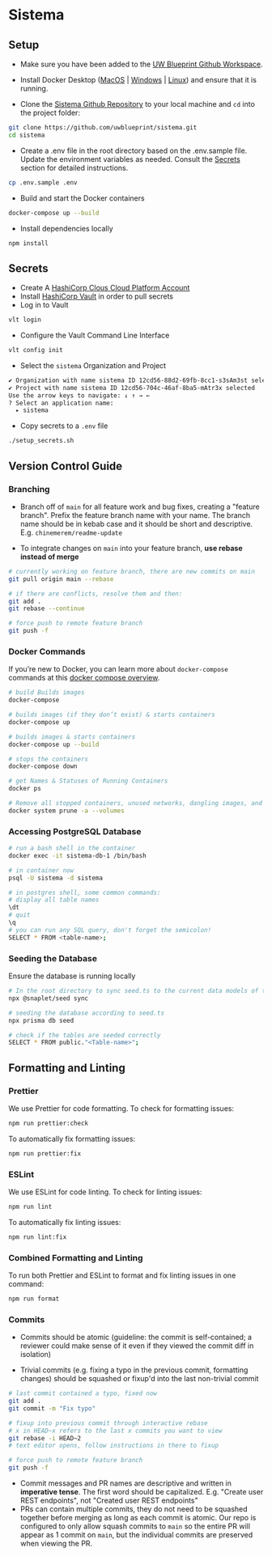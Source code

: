 # Sistema

## Setup

- Make sure you have been added to the [UW Blueprint Github Workspace](https://github.com/uwblueprint/).
- Install Docker Desktop ([MacOS](https://docs.docker.com/docker-for-mac/install/) | [Windows](https://docs.docker.com/desktop/install/windows-install/) | [Linux](https://docs.docker.com/engine/install/#server)) and ensure that it is running.

- Clone the [Sistema Github Repository](https://github.com/uwblueprint/sistema) to your local machine and `cd` into the project folder:

```bash
git clone https://github.com/uwblueprint/sistema.git
cd sistema
```

- Create a .env file in the root directory based on the .env.sample file. Update
  the environment variables as needed. Consult the [Secrets](#secrets) section
  for detailed instructions.

```bash
cp .env.sample .env
```

- Build and start the Docker containers

```bash
docker-compose up --build
```

- Install dependencies locally

```bash
npm install
```

## Secrets

- Create A [HashiCorp Clous Cloud Platform Account](https://portal.cloud.hashicorp.com/sign-in?ajs_aid=9085f07d-f411-42b4-855b-72795f4fdbcc&product_intent=vault)
- Install [HashiCorp Vault](https://developer.hashicorp.com/hcp/tutorials/get-started-hcp-vault-secrets/hcp-vault-secrets-install-cli#install-hcp-vault-secrets-cli) in order to pull secrets
- Log in to Vault

```bash
vlt login
```

- Configure the Vault Command Line Interface

```bash
vlt config init
```

- Select the `sistema` Organization and Project

```bash
✔ Organization with name sistema ID 12cd56-88d2-69fb-8cc1-s3sAm3st selected
✔ Project with name sistema ID 12cd56-704c-46af-8ba5-mAtr3x selected
Use the arrow keys to navigate: ↓ ↑ → ←
? Select an application name:
  ▸ sistema
```

- Copy secrets to a `.env` file

```bash
./setup_secrets.sh
```

## Version Control Guide

### Branching

- Branch off of `main` for all feature work and bug fixes, creating a "feature branch". Prefix the feature branch name with your name. The branch name should be in kebab case and it should be short and descriptive. E.g. `chinemerem/readme-update`

- To integrate changes on `main` into your feature branch, **use rebase instead of merge**

```bash
# currently working on feature branch, there are new commits on main
git pull origin main --rebase

# if there are conflicts, resolve them and then:
git add .
git rebase --continue

# force push to remote feature branch
git push -f
```

### Docker Commands

If you’re new to Docker, you can learn more about `docker-compose` commands at
this [docker compose overview](https://docs.docker.com/compose/reference/).

```bash
# build Builds images
docker-compose
```

```bash
# builds images (if they don’t exist) & starts containers
docker-compose up
```

```bash
# builds images & starts containers
docker-compose up --build
```

```bash
# stops the containers
docker-compose down
```

```bash
# get Names & Statuses of Running Containers
docker ps
```

```bash
# Remove all stopped containers, unused networks, dangling images, and build cache
docker system prune -a --volumes
```

### Accessing PostgreSQL Database

```bash
# run a bash shell in the container
docker exec -it sistema-db-1 /bin/bash

# in container now
psql -U sistema -d sistema

# in postgres shell, some common commands:
# display all table names
\dt
# quit
\q
# you can run any SQL query, don't forget the semicolon!
SELECT * FROM <table-name>;
```

### Seeding the Database

Ensure the database is running locally

```bash
# In the root directory to sync seed.ts to the current data models of the database
npx @snaplet/seed sync

# seeding the database according to seed.ts
npx prisma db seed

# check if the tables are seeded correctly
SELECT * FROM public."<Table-name>";

```


## Formatting and Linting

### Prettier

We use Prettier for code formatting. To check for formatting issues:

```bash
npm run prettier:check
```

To automatically fix formatting issues:

```bash
npm run prettier:fix
```

### ESLint

We use ESLint for code linting. To check for linting issues:

```bash
npm run lint
```

To automatically fix linting issues:

```bash
npm run lint:fix
```

### Combined Formatting and Linting

To run both Prettier and ESLint to format and fix linting issues in one command:

```bash
npm run format
```

### Commits

- Commits should be atomic (guideline: the commit is self-contained; a reviewer could make sense of it even if they viewed the commit diff in isolation)

- Trivial commits (e.g. fixing a typo in the previous commit, formatting changes) should be squashed or fixup'd into the last non-trivial commit

```bash
# last commit contained a typo, fixed now
git add .
git commit -m "Fix typo"

# fixup into previous commit through interactive rebase
# x in HEAD~x refers to the last x commits you want to view
git rebase -i HEAD~2
# text editor opens, follow instructions in there to fixup

# force push to remote feature branch
git push -f
```

- Commit messages and PR names are descriptive and written in **imperative tense**. The first word should be capitalized. E.g. "Create user REST endpoints", not "Created user REST endpoints"
- PRs can contain multiple commits, they do not need to be squashed together before merging as long as each commit is atomic. Our repo is configured to only allow squash commits to `main` so the entire PR will appear as 1 commit on `main`, but the individual commits are preserved when viewing the PR.
